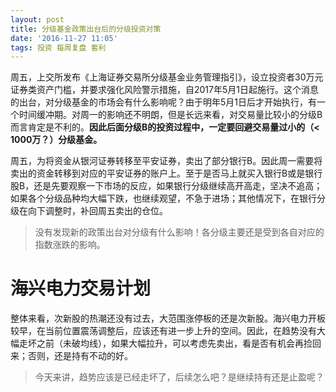 ```yaml
---
layout: post
title: 分级基金政策出台后的分级投资对策
date: '2016-11-27 11:05'
tags: 投资 每周复盘 套利
---
```


周五，上交所发布《上海证券交易所分级基金业务管理指引》，设立投资者30万元证券类资产门槛，并要求强化风险警示措施，自2017年5月1日起施行。这个消息的出台，对分级基金的市场会有什么影响呢？由于明年5月1日后才开始执行，有一个时间缓冲期。对周一的影响还不明朗，但是长远来看，对交易量比较小的分级B而言肯定是不利的。**因此后面分级B的投资过程中，一定要回避交易量过小的（< 1000万？）分级基金。**

周五，为将资金从银河证券转移至平安证券，卖出了部分银行B。因此周一需要将卖出的资金转移到对应的平安证券的账户上。至于是否马上就买入银行B或是银行股B，还是先要观察一下市场的反应，如果银行分级继续高开高走，坚决不追高；如果各个分级品种均大幅下跌，也继续观望，不急于进场；其他情况下，在银行分级在向下调整时，补回周五卖出的仓位。

> 没有发现新的政策出台对分级有什么影响！各分级主要还是受到各自对应的指数涨跌的影响。

# 海兴电力交易计划

整体来看，次新股的热潮还没有过去，大范围涨停板的还是次新股。海兴电力开板较早，在当前位置震荡调整后，应该还有进一步上升的空间。因此，在趋势没有大幅走坏之前（未破均线），如果大幅拉升，可以考虑先卖出，看是否有机会再捡回来；否则，还是持有不动的好。

> 今天来讲，趋势应该是已经走坏了，后续怎么吧？是继续持有还是止盈呢？

